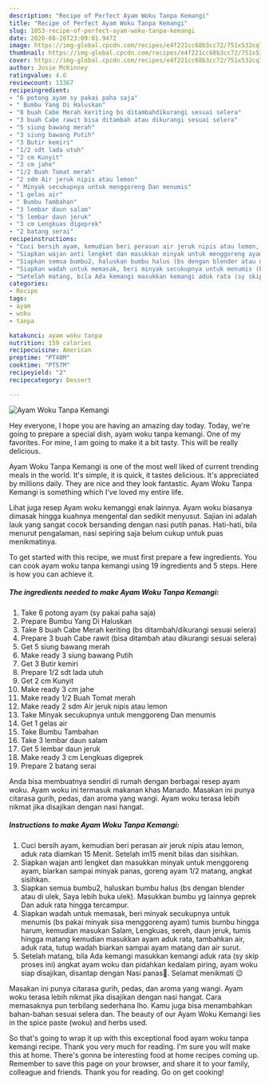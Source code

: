 ```yaml
---
description: "Recipe of Perfect Ayam Woku Tanpa Kemangi"
title: "Recipe of Perfect Ayam Woku Tanpa Kemangi"
slug: 1053-recipe-of-perfect-ayam-woku-tanpa-kemangi
date: 2020-08-26T23:09:01.947Z
image: https://img-global.cpcdn.com/recipes/e4f221cc68b3cc72/751x532cq70/ayam-woku-tanpa-kemangi-foto-resep-utama.jpg
thumbnail: https://img-global.cpcdn.com/recipes/e4f221cc68b3cc72/751x532cq70/ayam-woku-tanpa-kemangi-foto-resep-utama.jpg
cover: https://img-global.cpcdn.com/recipes/e4f221cc68b3cc72/751x532cq70/ayam-woku-tanpa-kemangi-foto-resep-utama.jpg
author: Josie McKinney
ratingvalue: 4.6
reviewcount: 13367
recipeingredient:
- "6 potong ayam sy pakai paha saja"
- " Bumbu Yang Di Haluskan"
- "8 buah Cabe Merah keriting bs ditambahdikurangi sesuai selera"
- "3 buah Cabe rawit bisa ditambah atau dikurangi sesuai selera"
- "5 siung bawang merah"
- "3 siung bawang Putih"
- "3 Butir kemiri"
- "1/2 sdt lada utuh"
- "2 cm Kunyit"
- "3 cm jahe"
- "1/2 Buah Tomat merah"
- "2 sdm Air jeruk nipis atau lemon"
- " Minyak secukupnya untuk menggoreng Dan menumis"
- "1 gelas air"
- " Bumbu Tambahan"
- "3 lembar daun salam"
- "5 lembar daun jeruk"
- "3 cm Lengkuas digeprek"
- "2 batang serai"
recipeinstructions:
- "Cuci bersih ayam, kemudian beri perasan air jeruk nipis atau lemon, aduk rata diamkan 15 Menit. Setelah im15 menit bilas dan sisihkan."
- "Siapkan wajan anti lengket dan masukkan minyak untuk menggoreng ayam, biarkan sampai minyak panas, goreng ayam 1/2 matang, angkat sisihkan."
- "Siapkan semua bumbu2, haluskan bumbu halus (bs dengan blender atau di ulek, Saya lebih buka ulek). Masukkan bumbu yg lainnya geprek Dan aduk rata hingga tercampur."
- "Siapkan wadah untuk memasak, beri minyak secukupnya untuk menumis (bs pakai minyak sisa menggoreng ayam) tumis bumbu hingga harum, kemudian masukan Salam, Lengkuas, sereh, daun jeruk, tumis hingga matang kemudian masukkan ayam aduk rata, tambahkan air, aduk rata, tutup wadah biarkan sampai ayam matang dan air surut."
- "Setelah matang, bila Ada kemangi masukkan kemangi aduk rata (sy skip proses ini) angkat ayam woku dan pidahkan kedalam piring, ayam woku siap disajikan, disantap dengan Nasi panas🤤. Selamat menikmati 😉"
categories:
- Recipe
tags:
- ayam
- woku
- tanpa

katakunci: ayam woku tanpa 
nutrition: 159 calories
recipecuisine: American
preptime: "PT40M"
cooktime: "PT57M"
recipeyield: "2"
recipecategory: Dessert

---
```



![Ayam Woku Tanpa Kemangi](https://img-global.cpcdn.com/recipes/e4f221cc68b3cc72/751x532cq70/ayam-woku-tanpa-kemangi-foto-resep-utama.jpg)

Hey everyone, I hope you are having an amazing day today. Today, we're going to prepare a special dish, ayam woku tanpa kemangi. One of my favorites. For mine, I am going to make it a bit tasty. This will be really delicious.

Ayam Woku Tanpa Kemangi is one of the most well liked of current trending meals in the world. It's simple, it is quick, it tastes delicious. It's appreciated by millions daily. They are nice and they look fantastic. Ayam Woku Tanpa Kemangi is something which I've loved my entire life.

Lihat juga resep Ayam woku kemanggi enak lainnya. Ayam woku biasanya dimasak hingga kuahnya mengental dan sedikit menyusut. Sajian ini adalah lauk yang sangat cocok bersanding dengan nasi putih panas. Hati-hati, bila menurut pengalaman, nasi sepiring saja belum cukup untuk puas menikmatinya.


To get started with this recipe, we must first prepare a few ingredients. You can cook ayam woku tanpa kemangi using 19 ingredients and 5 steps. Here is how you can achieve it.

<!--inarticleads1-->

##### The ingredients needed to make Ayam Woku Tanpa Kemangi:

1. Take 6 potong ayam (sy pakai paha saja)
1. Prepare  Bumbu Yang Di Haluskan
1. Take 8 buah Cabe Merah keriting (bs ditambah/dikurangi sesuai selera)
1. Prepare 3 buah Cabe rawit (bisa ditambah atau dikurangi sesuai selera)
1. Get 5 siung bawang merah
1. Make ready 3 siung bawang Putih
1. Get 3 Butir kemiri
1. Prepare 1/2 sdt lada utuh
1. Get 2 cm Kunyit
1. Make ready 3 cm jahe
1. Make ready 1/2 Buah Tomat merah
1. Make ready 2 sdm Air jeruk nipis atau lemon
1. Take  Minyak secukupnya untuk menggoreng Dan menumis
1. Get 1 gelas air
1. Take  Bumbu Tambahan
1. Take 3 lembar daun salam
1. Get 5 lembar daun jeruk
1. Make ready 3 cm Lengkuas digeprek
1. Prepare 2 batang serai


Anda bisa membuatnya sendiri di rumah dengan berbagai resep ayam woku. Ayam woku ini termasuk makanan khas Manado. Masakan ini punya citarasa gurih, pedas, dan aroma yang wangi. Ayam woku terasa lebih nikmat jika disajikan dengan nasi hangat. 

<!--inarticleads2-->

##### Instructions to make Ayam Woku Tanpa Kemangi:

1. Cuci bersih ayam, kemudian beri perasan air jeruk nipis atau lemon, aduk rata diamkan 15 Menit. Setelah im15 menit bilas dan sisihkan.
1. Siapkan wajan anti lengket dan masukkan minyak untuk menggoreng ayam, biarkan sampai minyak panas, goreng ayam 1/2 matang, angkat sisihkan.
1. Siapkan semua bumbu2, haluskan bumbu halus (bs dengan blender atau di ulek, Saya lebih buka ulek). Masukkan bumbu yg lainnya geprek Dan aduk rata hingga tercampur.
1. Siapkan wadah untuk memasak, beri minyak secukupnya untuk menumis (bs pakai minyak sisa menggoreng ayam) tumis bumbu hingga harum, kemudian masukan Salam, Lengkuas, sereh, daun jeruk, tumis hingga matang kemudian masukkan ayam aduk rata, tambahkan air, aduk rata, tutup wadah biarkan sampai ayam matang dan air surut.
1. Setelah matang, bila Ada kemangi masukkan kemangi aduk rata (sy skip proses ini) angkat ayam woku dan pidahkan kedalam piring, ayam woku siap disajikan, disantap dengan Nasi panas🤤. Selamat menikmati 😉


Masakan ini punya citarasa gurih, pedas, dan aroma yang wangi. Ayam woku terasa lebih nikmat jika disajikan dengan nasi hangat. Cara memasaknya pun terbilang sederhana lho. Kamu juga bisa menambahkan bahan-bahan sesuai selera dan. The beauty of our Ayam Woku Kemangi lies in the spice paste (woku) and herbs used. 

So that's going to wrap it up with this exceptional food ayam woku tanpa kemangi recipe. Thank you very much for reading. I'm sure you will make this at home. There's gonna be interesting food at home recipes coming up. Remember to save this page on your browser, and share it to your family, colleague and friends. Thank you for reading. Go on get cooking!
